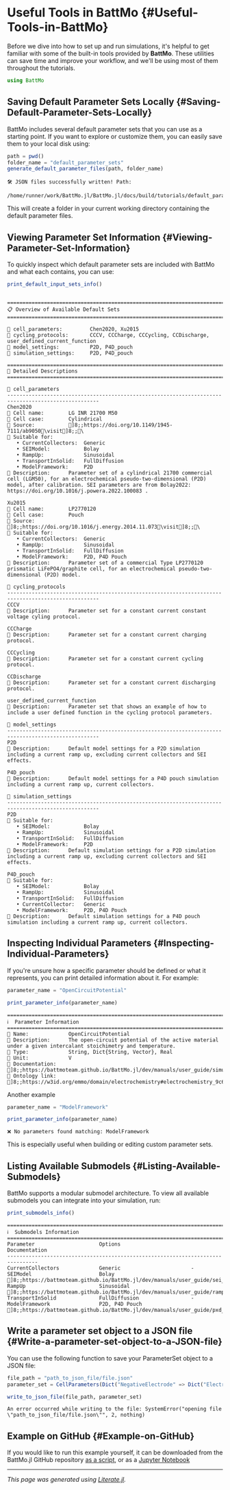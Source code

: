 


# Useful Tools in BattMo {#Useful-Tools-in-BattMo}

Before we dive into how to set up and run simulations, it&#39;s helpful to get familiar with some of the built-in tools provided by **BattMo**. These utilities can save time and improve your workflow, and we&#39;ll be using most of them throughout the tutorials.

```julia
using BattMo
```


## Saving Default Parameter Sets Locally {#Saving-Default-Parameter-Sets-Locally}

BattMo includes several default parameter sets that you can use as a starting point. If you want to explore or customize them, you can easily save them to your local disk using:

```julia
path = pwd()
folder_name = "default_parameter_sets"
generate_default_parameter_files(path, folder_name)
```


```ansi
🛠 JSON files successfully written! Path:
	/home/runner/work/BattMo.jl/BattMo.jl/docs/build/tutorials/default_parameter_sets
```


This will create a folder in your current working directory containing the default parameter files.

## Viewing Parameter Set Information {#Viewing-Parameter-Set-Information}

To quickly inspect which default parameter sets are included with BattMo and what each contains, you can use:

```julia
print_default_input_sets_info()
```


```ansi

====================================================================================================
📋 Overview of Available Default Sets
====================================================================================================

📁 cell_parameters:         Chen2020, Xu2015
📁 cycling_protocols:       CCCV, CCCharge, CCCycling, CCDischarge, user_defined_current_function
📁 model_settings:          P2D, P4D_pouch
📁 simulation_settings:     P2D, P4D_pouch

====================================================================================================
📖 Detailed Descriptions
====================================================================================================

📂 cell_parameters
----------------------------------------------------------------------------------------------------
Chen2020
🔹 Cell name:       	LG INR 21700 M50
🔹 Cell case:       	Cylindrical
🔹 Source:          	]8;;https://doi.org/10.1149/1945-7111/ab9050\visit]8;;\
🔹 Suitable for:
   • CurrentCollectors:  Generic
   • SEIModel:           Bolay
   • RampUp:             Sinusoidal
   • TransportInSolid:   FullDiffusion
   • ModelFramework:     P2D
🔹 Description:     	Parameter set of a cylindrical 21700 commercial cell (LGM50), for an electrochemical pseudo-two-dimensional (P2D) model, after calibration. SEI parameters are from Bolay2022: https://doi.org/10.1016/j.powera.2022.100083 .

Xu2015
🔹 Cell name:       	LP2770120
🔹 Cell case:       	Pouch
🔹 Source:          	]8;;https://doi.org/10.1016/j.energy.2014.11.073\visit]8;;\
🔹 Suitable for:
   • CurrentCollectors:  Generic
   • RampUp:             Sinusoidal
   • TransportInSolid:   FullDiffusion
   • ModelFramework:     P2D, P4D Pouch
🔹 Description:     	Parameter set of a commercial Type LP2770120 prismatic LiFePO4/graphite cell, for an electrochemical pseudo-two-dimensional (P2D) model.

📂 cycling_protocols
----------------------------------------------------------------------------------------------------
CCCV
🔹 Description:     	Parameter set for a constant current constant voltage cyling protocol.

CCCharge
🔹 Description:     	Parameter set for a constant current charging protocol.

CCCycling
🔹 Description:     	Parameter set for a constant current cycling protocol.

CCDischarge
🔹 Description:     	Parameter set for a constant current discharging protocol.

user_defined_current_function
🔹 Description:     	Parameter set that shows an example of how to include a user defined function in the cycling protocol parameters.

📂 model_settings
----------------------------------------------------------------------------------------------------
P2D
🔹 Description:     	Default model settings for a P2D simulation including a current ramp up, excluding current collectors and SEI effects.

P4D_pouch
🔹 Description:     	Default model settings for a P4D pouch simulation including a current ramp up, current collectors.

📂 simulation_settings
----------------------------------------------------------------------------------------------------
P2D
🔹 Suitable for:
   • SEIModel:           Bolay
   • RampUp:             Sinusoidal
   • TransportInSolid:   FullDiffusion
   • ModelFramework:     P2D
🔹 Description:     	Default simulation settings for a P2D simulation including a current ramp up, excluding current collectors and SEI effects.

P4D_pouch
🔹 Suitable for:
   • SEIModel:           Bolay
   • RampUp:             Sinusoidal
   • TransportInSolid:   FullDiffusion
   • CurrentCollector:   Generic
   • ModelFramework:     P2D, P4D Pouch
🔹 Description:     	Default simulation settings for a P4D pouch simulation including a current ramp up, current collectors.
```


## Inspecting Individual Parameters {#Inspecting-Individual-Parameters}

If you&#39;re unsure how a specific parameter should be defined or what it represents, you can print detailed information about it. For example:

```julia
parameter_name = "OpenCircuitPotential"

print_parameter_info(parameter_name)
```


```ansi
================================================================================
ℹ️  Parameter Information
================================================================================
🔹 Name:         	OpenCircuitPotential
🔹 Description:		The open-circuit potential of the active material under a given intercalant stoichimetry and temperature.
🔹 Type:         	String, Dict{String, Vector}, Real
🔹 Unit:         	V
🔹 Documentation:	]8;;https://battmoteam.github.io/BattMo.jl/dev/manuals/user_guide/simulation_dependent_input\visit]8;;\
🔹 Ontology link:	]8;;https://w3id.org/emmo/domain/electrochemistry#electrochemistry_9c657fdc_b9d3_4964_907c_f9a6e8c5f52b\visit]8;;\
```


Another example

```julia
parameter_name = "ModelFramework"

print_parameter_info(parameter_name)
```


```ansi
❌ No parameters found matching: ModelFramework
```


This is especially useful when building or editing custom parameter sets.

## Listing Available Submodels {#Listing-Available-Submodels}

BattMo supports a modular submodel architecture. To view all available submodels you can integrate into your simulation, run:

```julia
print_submodels_info()
```


```ansi
================================================================================
ℹ️  Submodels Information
================================================================================
Parameter                     Options                       Documentation
--------------------------------------------------------------------------------
CurrentCollectors             Generic                       -
SEIModel                      Bolay                         ]8;;https://battmoteam.github.io/BattMo.jl/dev/manuals/user_guide/sei_model\visit]8;;\
RampUp                        Sinusoidal                    ]8;;https://battmoteam.github.io/BattMo.jl/dev/manuals/user_guide/ramp_up\visit]8;;\
TransportInSolid              FullDiffusion                 -
ModelFramework                P2D, P4D Pouch                ]8;;https://battmoteam.github.io/BattMo.jl/dev/manuals/user_guide/pxd_model\visit]8;;\
```


## Write a parameter set object to a JSON file {#Write-a-parameter-set-object-to-a-JSON-file}

You can use the following function to save your ParameterSet object to a JSON file:

```julia
file_path = "path_to_json_file/file.json"
parameter_set = CellParameters(Dict("NegativeElectrode" => Dict("ElectrodeCoating" => Dict("Thickness" => 100e-6))))

write_to_json_file(file_path, parameter_set)
```


```ansi
An error occurred while writing to the file: SystemError("opening file \"path_to_json_file/file.json\"", 2, nothing)
```


## Example on GitHub {#Example-on-GitHub}

If you would like to run this example yourself, it can be downloaded from the BattMo.jl GitHub repository [as a script](https://github.com/BattMoTeam/BattMo.jl/blob/main/examples/1_useful_tools.jl), or as a [Jupyter Notebook](https://github.com/BattMoTeam/BattMo.jl/blob/gh-pages/dev/final_site/notebooks/1_useful_tools.ipynb)


---


_This page was generated using [Literate.jl](https://github.com/fredrikekre/Literate.jl)._
